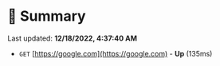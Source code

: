 # 📖 Summary
Last updated: **12/18/2022, 4:37:40 AM**

- `GET` [https://google.com](https://google.com) - **Up** (135ms)
